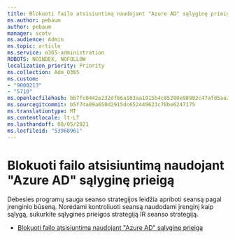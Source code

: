 ```yaml
---
title: Blokuoti failo atsisiuntimą naudojant "Azure AD" sąlyginę prieigą
ms.author: pebaum
author: pebaum
manager: scotv
ms.audience: Admin
ms.topic: article
ms.service: o365-administration
ROBOTS: NOINDEX, NOFOLLOW
localization_priority: Priority
ms.collection: Adm_O365
ms.custom:
- "9000213"
- "5710"
ms.openlocfilehash: bb7fc0442e232df66a103aa1915b4c85280e98982c47afd5aa2cfbb50136fb0f
ms.sourcegitcommit: b5f7da89a650d2915dc652449623c78be6247175
ms.translationtype: MT
ms.contentlocale: lt-LT
ms.lasthandoff: 08/05/2021
ms.locfileid: "53968961"
---
```

# <a name="block-file-download-with-azure-ad-conditional-access"></a>Blokuoti failo atsisiuntimą naudojant "Azure AD" sąlyginę prieigą

Debesies programų sauga seanso strategijos leidžia apriboti seansą pagal įrenginio būseną. Norėdami kontroliuoti seansą naudodami įrenginį kaip sąlygą, sukurkite sąlyginės prieigos strategiją IR seanso strategiją.

- [Blokuoti failo atsisiuntimą naudojant "Azure AD" sąlyginę prieigą](https://docs.microsoft.com/cloud-app-security/use-case-proxy-block-session-aad#create-a-block-download-policy-for-unmanaged-devices)
